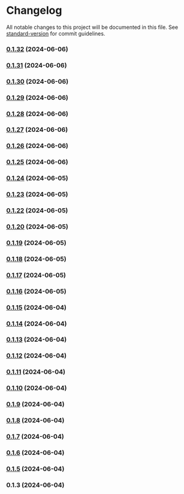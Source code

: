 # Changelog

All notable changes to this project will be documented in this file. See [standard-version](https://github.com/conventional-changelog/standard-version) for commit guidelines.

### [0.1.32](https://github.com/abraham-ukachi/ab-nextjs-animations/compare/v0.1.31...v0.1.32) (2024-06-06)

### [0.1.31](https://github.com/abraham-ukachi/ab-nextjs-animations/compare/v0.1.30...v0.1.31) (2024-06-06)

### [0.1.30](https://github.com/abraham-ukachi/ab-nextjs-animations/compare/v0.1.29...v0.1.30) (2024-06-06)

### [0.1.29](https://github.com/abraham-ukachi/ab-nextjs-animations/compare/v0.1.28...v0.1.29) (2024-06-06)

### [0.1.28](https://github.com/abraham-ukachi/ab-nextjs-animations/compare/v0.1.27...v0.1.28) (2024-06-06)

### [0.1.27](https://github.com/abraham-ukachi/ab-nextjs-animations/compare/v0.1.26...v0.1.27) (2024-06-06)

### [0.1.26](https://github.com/abraham-ukachi/ab-nextjs-animations/compare/v0.1.25...v0.1.26) (2024-06-06)

### [0.1.25](https://github.com/abraham-ukachi/ab-nextjs-animations/compare/v0.1.24...v0.1.25) (2024-06-06)

### [0.1.24](https://github.com/abraham-ukachi/ab-nextjs-animations/compare/v0.1.23...v0.1.24) (2024-06-05)

### [0.1.23](https://github.com/abraham-ukachi/ab-nextjs-animations/compare/v0.1.22...v0.1.23) (2024-06-05)

### [0.1.22](https://github.com/abraham-ukachi/ab-nextjs-animations/compare/v0.1.21...v0.1.22) (2024-06-05)

### [0.1.20](https://github.com/abraham-ukachi/ab-nextjs-animations/compare/v0.1.19...v0.1.20) (2024-06-05)

### [0.1.19](https://github.com/abraham-ukachi/ab-nextjs-animations/compare/v0.1.18...v0.1.19) (2024-06-05)

### [0.1.18](https://github.com/abraham-ukachi/ab-nextjs-animations/compare/v0.1.17...v0.1.18) (2024-06-05)

### [0.1.17](https://github.com/abraham-ukachi/ab-nextjs-animations/compare/v0.1.16...v0.1.17) (2024-06-05)

### [0.1.16](https://github.com/abraham-ukachi/ab-nextjs-animations/compare/v0.1.15...v0.1.16) (2024-06-05)

### [0.1.15](https://github.com/abraham-ukachi/ab-nextjs-animations/compare/v0.1.14...v0.1.15) (2024-06-04)

### [0.1.14](https://github.com/abraham-ukachi/ab-nextjs-animations/compare/v0.1.13...v0.1.14) (2024-06-04)

### [0.1.13](https://github.com/abraham-ukachi/ab-nextjs-animations/compare/v0.1.12...v0.1.13) (2024-06-04)

### [0.1.12](https://github.com/abraham-ukachi/ab-nextjs-animations/compare/v0.1.11...v0.1.12) (2024-06-04)

### [0.1.11](https://github.com/abraham-ukachi/ab-nextjs-animations/compare/v0.1.10...v0.1.11) (2024-06-04)

### [0.1.10](https://github.com/abraham-ukachi/ab-nextjs-animations/compare/v0.1.9...v0.1.10) (2024-06-04)

### [0.1.9](https://github.com/abraham-ukachi/ab-nextjs-animations/compare/v0.1.8...v0.1.9) (2024-06-04)

### [0.1.8](https://github.com/abraham-ukachi/ab-nextjs-animations/compare/v0.1.7...v0.1.8) (2024-06-04)

### [0.1.7](https://github.com/abraham-ukachi/ab-nextjs-animations/compare/v0.1.6...v0.1.7) (2024-06-04)

### [0.1.6](https://github.com/abraham-ukachi/ab-nextjs-animations/compare/v0.1.5...v0.1.6) (2024-06-04)

### [0.1.5](https://github.com/abraham-ukachi/ab-nextjs-animations/compare/v0.1.4...v0.1.5) (2024-06-04)

### 0.1.3 (2024-06-04)
